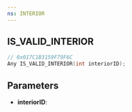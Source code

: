 ```yaml
---
ns: INTERIOR
---
```

## IS_VALID_INTERIOR

```c
// 0x017C1B3159F79F6C
Any IS_VALID_INTERIOR(int interiorID);
```

## Parameters
* **interiorID**:

